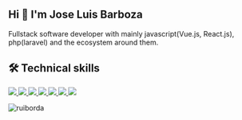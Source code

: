 ## Hi 👋   I'm **Jose Luis Barboza**

Fullstack software developer with mainly javascript(Vue.js, React.js), php(laravel) and the ecosystem around them.

## 🛠️ Technical skills 

<a href="https://joseluisb.netlify.app/" target="_bank" name="html">
  <img src="https://img.shields.io/static/v1?style=for-the-badge&message=HTML5&color=E34F26&logo=HTML5&logoColor=FFFFFF&label=">
</a>
<a href="https://joseluisb.netlify.app/" target="_bank" name="css">
  <img src="https://img.shields.io/static/v1?style=for-the-badge&message=CSS3&color=1572B6&logo=CSS3&logoColor=FFFFFF&label=">
</a>
<a href="https://joseluisb.netlify.app/" target="_bank" name="javascript">
  <img src="https://img.shields.io/static/v1?style=for-the-badge&message=JavaScript&color=222222&logo=JavaScript&logoColor=F7DF1E&label=">
</a>
<a href="https://joseluisb.netlify.app/" target="_bank" name="javascript">
  <img src="https://img.shields.io/static/v1?style=for-the-badge&message=Vue.js&color=222222&logo=Vue.js&logoColor=4FC08D&label=">
</a>
<a href="https://joseluisb.netlify.app/" target="_bank" name="javascript">
  <img src="https://img.shields.io/static/v1?style=for-the-badge&message=React&color=222222&logo=React&logoColor=61DAFB&label=">
</a>
<a href="https://joseluisb.netlify.app/" target="_bank" name="javascript">
  <img src="https://img.shields.io/static/v1?style=for-the-badge&message=PHP&color=777BB4&logo=PHP&logoColor=FFFFFF&label=">
</a>
<a href="https://joseluisb.netlify.app/" target="_bank" name="javascript">
  <img src="https://img.shields.io/static/v1?style=for-the-badge&message=Laravel&color=FF2D20&logo=Laravel&logoColor=FFFFFF&label=">
</a>
<!---
lucho19jose/lucho19jose is a ✨ special ✨ repository because its `README.md` (this file) appears on your GitHub profile.
You can click the Preview link to take a look at your changes.
--->
<p align="left"> <img loading="lazy" src="https://komarev.com/ghpvc/?username=ruiborda&label=Profile%20views&color=0e75b6&style=flat" alt="ruiborda" /> </p>
